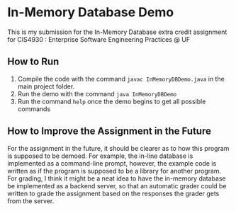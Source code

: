 # In-Memory Database Demo
This is my submission for the In-Memory Database extra credit assignment for CIS4930 : Enterprise Software Engineering Practices @ UF

## How to Run
1. Compile the code with the command ```javac InMemoryDBDemo.java``` in the main project folder.
2. Run the demo with the command ```java InMemoryDBDemo```
3. Run the command ```help``` once the demo begins to get all possible commands

## How to Improve the Assignment in the Future
For the assignment in the future, it should be clearer as to how this program is supposed to be demoed. For example, the in-line database is implemented as a command-line prompt, however, the example code is written as if the program is supposed to be a library for another program. For grading, I think it might be a neat idea to have the in-memory database be implemented as a backend server, so that an automatic grader could be written to grade the assignment based on the responses the grader gets from the server.